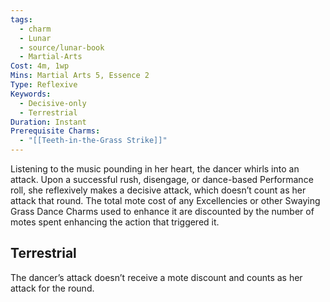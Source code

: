 ```yaml
---
tags:
  - charm
  - Lunar
  - source/lunar-book
  - Martial-Arts
Cost: 4m, 1wp
Mins: Martial Arts 5, Essence 2
Type: Reflexive
Keywords:
  - Decisive-only
  - Terrestrial
Duration: Instant
Prerequisite Charms:
  - "[[Teeth-in-the-Grass Strike]]"
---
```

Listening to the music pounding in her heart, the dancer whirls into an attack. Upon a successful rush, disengage, or dance-based Performance roll, she reflexively makes a decisive attack, which doesn’t count as her attack that round. The total mote cost of any Excellencies or other Swaying Grass Dance Charms used to enhance it are discounted by the number of motes spent enhancing the action that triggered it. 
## Terrestrial

The dancer’s attack doesn’t receive a mote discount and counts as her attack for the round.